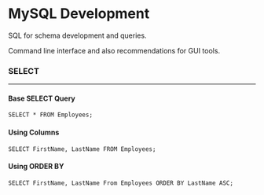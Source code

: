 # MySQL Development

SQL for schema development and queries.

Command line interface and also recommendations for GUI tools.

### SELECT
---

#### Base SELECT Query

	SELECT * FROM Employees;

#### Using Columns

	SELECT FirstName, LastName FROM Employees;

#### Using ORDER BY

	SELECT FirstName, LastName From Employees ORDER BY LastName ASC;